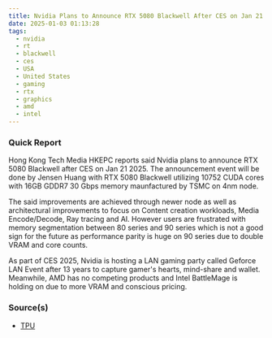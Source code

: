 ```yaml
---
title: Nvidia Plans to Announce RTX 5080 Blackwell After CES on Jan 21 2025
date: 2025-01-03 01:13:28
tags:
  - nvidia
  - rt
  - blackwell
  - ces
  - USA
  - United States
  - gaming
  - rtx
  - graphics
  - amd
  - intel
---
```



### Quick Report

Hong Kong Tech Media HKEPC reports said Nvidia plans to announce RTX 5080 Blackwell after CES on Jan 21 2025. The announcement event will be done by Jensen Huang with RTX 5080 Blackwell utilizing 10752 CUDA cores with 16GB GDDR7 30 Gbps memory maunfactured by TSMC on 4nm node.
<!-- more -->

The said improvements are achieved through newer node as well as architectural improvements to focus on Content creation workloads, Media Encode/Decode, Ray tracing and AI. However users are frustrated with memory segmentation between 80 series and 90 series which is not a good sign for the future as performance parity is huge on 90 series due to double VRAM and core counts.

As part of CES 2025, Nvidia is hosting a LAN gaming party called Geforce LAN Event after 13 years to capture gamer\'s hearts, mind-share and wallet. Meanwhile, AMD has no competing products and Intel BattleMage is holding on due to more VRAM and conscious pricing.

### Source(s)

- [TPU][def]

[def]: https://www.techpowerup.com/330408/nvidia-plans-geforce-rtx-5080-blackwell-availability-on-january-21-right-after-ces-announcement
